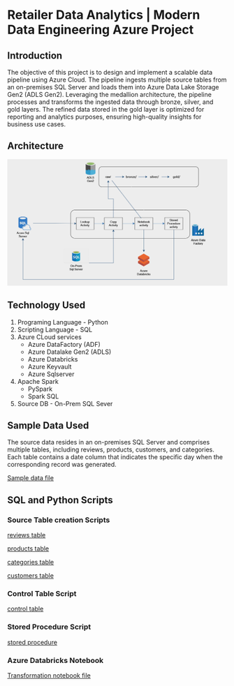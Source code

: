 # Retailer Data Analytics | Modern Data Engineering Azure Project

## Introduction
The objective of this project is to design and implement a scalable data pipeline using Azure Cloud. The pipeline ingests multiple source tables from an on-premises SQL Server and loads them into Azure Data Lake Storage Gen2 (ADLS Gen2). Leveraging the medallion architecture, the pipeline processes and transforms the ingested data through bronze, silver, and gold layers. The refined data stored in the gold layer is optimized for reporting and analytics purposes, ensuring high-quality insights for business use cases.

## Architecture
![architecture](architecture.png)

## Technology Used
1. Programing Language - Python
2. Scripting Language - SQL
3. Azure CLoud services
   - Azure DataFactory (ADF)
   - Azure Datalake Gen2 (ADLS)
   - Azure Databricks
   - Azure Keyvault
   - Azure Sqlserver
4. Apache Spark
   - PySpark
   - Spark SQL
5. Source DB - On-Prem SQL Sever

## Sample Data Used
The source data resides in an on-premises SQL Server and comprises multiple tables, including reviews, products, customers, and categories. Each table contains a date column that indicates the specific day when the corresponding record was generated.

[Sample data file](sample_data.txt)

## SQL and Python Scripts
### Source Table creation Scripts
[reviews table](reviews.sql)

[products table](products.sql)

[categories table](categories.sql)

[customers table](customers.sql)

### Control Table Script
[control table](control_table.txt)
### Stored Procedure Script
[stored procedure](stored_procedure.txt)
### Azure Databricks Notebook
[Transformation notebook file](retail_data_ingestion.ipynb)
